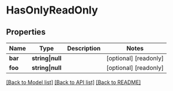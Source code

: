 # HasOnlyReadOnly

## Properties

Name | Type | Description | Notes
------------ | ------------- | ------------- | -------------
**bar** | **string&vert;null** |  | [optional] [readonly]
**foo** | **string&vert;null** |  | [optional] [readonly]

[[Back to Model list]](../../README.md#models) [[Back to API list]](../../README.md#api-endpoints) [[Back to README]](../../README.md)
